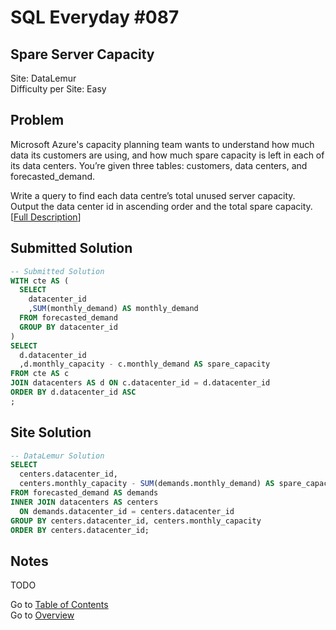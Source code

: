 # SQL Everyday \#087

## Spare Server Capacity

Site: DataLemur\
Difficulty per Site: Easy

## Problem

Microsoft Azure's capacity planning team wants to understand how much data its customers are using, and how much spare capacity is left in each of its data centers. You’re given three tables: customers, data centers, and forecasted_demand.

Write a query to find each data centre’s total unused server capacity. Output the data center id in ascending order and the total spare capacity. [[Full Description](https://datalemur.com/questions/sql-spare-server-capacity)]

## Submitted Solution

```sql
-- Submitted Solution
WITH cte AS (
  SELECT
    datacenter_id
    ,SUM(monthly_demand) AS monthly_demand
  FROM forecasted_demand
  GROUP BY datacenter_id
)
SELECT
  d.datacenter_id
  ,d.monthly_capacity - c.monthly_demand AS spare_capacity
FROM cte AS c 
JOIN datacenters AS d ON c.datacenter_id = d.datacenter_id
ORDER BY d.datacenter_id ASC
;
```

## Site Solution

```sql
-- DataLemur Solution 
SELECT 
  centers.datacenter_id, 
  centers.monthly_capacity - SUM(demands.monthly_demand) AS spare_capacity
FROM forecasted_demand AS demands
INNER JOIN datacenters AS centers
  ON demands.datacenter_id = centers.datacenter_id
GROUP BY centers.datacenter_id, centers.monthly_capacity
ORDER BY centers.datacenter_id;
```

## Notes

TODO

Go to [Table of Contents](/README.md#contents)\
Go to [Overview](/README.md)
